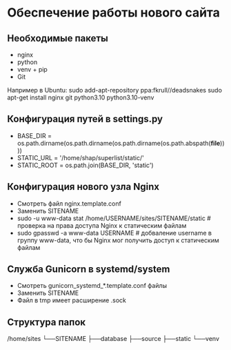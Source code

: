Обеспечение работы нового сайта
===============================
## Необходимые пакеты
* nginx
* python
* venv + pip
* Git

Например в Ubuntu:
    sudo add-apt-repository ppa:fkrull//deadsnakes
    sudo apt-get install nginx git python3.10 python3.10-venv
## Конфигурация путей в settings.py
* BASE_DIR = os.path.dirname(os.path.dirname(os.path.dirname(os.path.abspath(__file__))))
* STATIC_URL = '/home/shap/superlist/static/'
* STATIC_ROOT = os.path.join(BASE_DIR, 'static')

## Конфигурация нового узла Nginx
* Смотреть файл nginx.template.conf
* Заменить SITENAME
* sudo -u www-data stat /home/USERNAME/sites/SITENAME/static # проверка на права доступа Nginx к статическим файлам
* sudo gpasswd -a www-data USERNAME # добваление username в группу www-data, что бы Nginx мог получить доступ к статическим файлам

## Служба Gunicorn в systemd/system
* Смотреть gunicorn_systemd_*.template.conf файлы
* Заменить SITENAME
* Файл в tmp имеет расширение .sock

## Структура папок
/home/sites
└──SITENAME
    ├──database
    ├──source
    ├──static
    └──venv